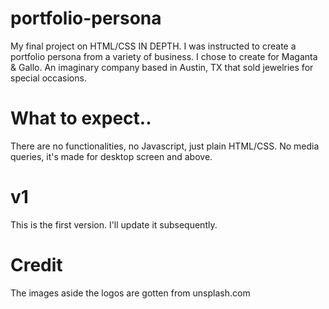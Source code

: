 # portfolio-persona
 My final project on HTML/CSS IN DEPTH. I was instructed to create a portfolio persona from a variety of business. I chose to create for Maganta & Gallo. An imaginary company based in Austin, TX that sold jewelries for special occasions.

# What to expect..
There are no functionalities, no Javascript, just plain HTML/CSS.
No media queries, it's made for desktop screen and above.

# v1
This is the first version. I'll update it subsequently.

# Credit
The images aside the logos are gotten from unsplash.com